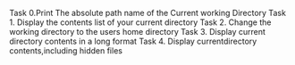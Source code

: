 Task 0.Print The absolute path name of the Current working Directory
Task 1. Display the contents list of your current directory
Task 2. Change the working directory to the users home directory
Task 3. Display current directory contents in a long format
Task 4. Display currentdirectory contents,including hidden files
